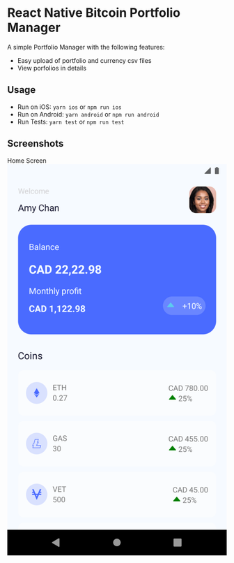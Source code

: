 # React Native Bitcoin Portfolio Manager

A simple Portfolio Manager with the following features:

- Easy upload of portfolio and currency csv files
- View porfolios in details


## Usage

- Run on iOS: `yarn ios` or `npm run ios`
- Run on Android: `yarn android` or `npm run android`
- Run Tests: `yarn test` or `npm run test`

## Screenshots

Home Screen
![Home Screen](./assets/screenshots/home.png)



